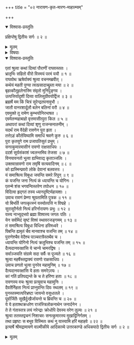 +++
title = "०२ नारायण-कृत-मारण-माहात्म्यम्"

+++

<details open><summary>विश्वास-प्रस्तुतिः</summary>

प्रक्षिप्तेषु द्वितीयः सर्गः ॥ २ ॥
</details>

<details><summary>मूलम्</summary>

प्रक्षिप्तेषु द्वितीयः सर्गः ॥ २ ॥
</details>

<details><summary>विषयाः</summary>

अगस्त्येन रामं प्रति रावणेन सीता-हरणे कारण-कथनारंभः ॥ १ ॥  
कदाचन सनत्-कुमारं दृष्टवता रावणेन  
तं प्रति चराचर-नियन्तृ-प्रश्ने  
तेन तं प्रति नारायणस्य तन्-महिमत्वोक्तिः ॥ २ ॥  
तथा तेन रावणं प्रति हरि-कर-निहतानां शाश्वत-तल्-लोक-प्राप्ति-निवेदनम् ॥ ३ ॥
</details>

<details open><summary>विश्वास-प्रस्तुतिः</summary>

एतां श्रुत्वा कथां दिव्यां पौराणीं राघवस्ततः ।  
भ्रातृभिः सहितो वीरो विस्मयं परमं ययौ ॥ १ ॥  
राघवोथ ऋषेर्वाक्यं श्रुत्वा वचनमब्रवीत् ।  
कथेयं महती पुण्या त्वत्प्रसादाच्छ्रुता मया ॥ २ ॥  
बृहत्कौतूहलेनास्मि संवृतो मुनिपुङ्गव ।  
उत्पत्तिर्यादृशी दिव्या वालिसुग्रीवयोर्द्विज ॥ ३ ॥  
ब्रह्मर्षे मम किं चित्रं सुरेन्द्रतपनावुभौ ।  
जातौ वानरशार्दूलौ बलेन बलिनां वरौ ॥ ४ ॥  
एवमुक्ते तु रामेण कुम्भयोनिरभाषत ।  
एवमेतन्महाबाहो वृत्तमासीत्पुरा किल ॥ ५ ॥  
अथापरां कथां दिव्यां शृणु राजन्सनातनीम् ।  
यदर्थं राम वैदेही रावणेन पुरा हृता ।  
तत्तेऽहं कीर्तयिष्यामि समाधिं श्रवणे कुरु ॥ ६ ॥  
पुरा कृतयुगे राम प्रजापतिसुतं प्रभुम् ।  
सनत्कुमारमासीनं रावणो राक्षसाधिपः ।  
ददर्श सूर्यसंकाशं ज्वलन्तमिव तेजसा ॥ ७ ॥  
विनयावनतो भूत्वा ह्यभिवाद्य कृताञ्जलिः ।  
उक्तवान्रावणो राम तमृषिं सत्यवादिनम् ॥ ८ ॥  
को ह्यस्मिन्प्रवरो लोके देवानां बलवत्तरः ।  
यं समाश्रित्य विबुधा जयन्ति समरे रिपून् ॥ ९ ॥  
कं यजन्ति जना नित्यं कं ध्यायन्ति च योगिनः ।  
एतन्मे शंस भगवन्विस्तरेण तपोधन ॥ १० ॥  
विदित्वा हृद्गतं तस्य ध्यानदृष्टिर्महायशाः ।  
उवाच रावणं प्रेम्णा श्रूयतामिति पुत्रक ॥ ११ ॥  
यो बिभर्ति जगत्कृत्स्नं यस्योत्पत्तिं न विद्महे ।  
सुरासुरैर्नतो नित्यं हरिर्नारायणः प्रभुः ॥ १२ ॥  
यस्य नाभ्युद्भवो ब्रह्मा विश्वस्य जगतः पतिः ।  
येन सर्वमिदं सृष्टं विश्वं स्थावरजङ्गमम् ॥ १३ ॥  
तं समाश्रित्य विबुधा विधिना हरिमध्वरे ।  
पिबन्ति ह्यमृतं चैव मानवाश्च यजन्ति तम् ॥ १४ ॥  
पुराणेश्चैव वेदैश्च पाञ्चरात्रैस्तथैव च ।  
ध्यायन्ति योगिनो नित्यं क्रतुभिश्च यजन्ति तम् ॥ १५ ॥  
दैत्यदानवरक्षांसि ये चान्ये चामरद्विषः ।  
सर्वाञ्जयति संग्रामे सदा सर्वैः स पूज्यते ॥ १६ ॥  
श्रुत्वा महर्षेस्तद्वाक्यं रावणो राक्षसाधिपः ।  
उवाच प्रणतो भूत्वा पुनरेव महामुनिम् ॥ १७ ॥  
दैत्यदानवरक्षांसि ये हताः समरेऽरयः ।  
कां गतिं प्रतिपद्यन्ते के च ते हरिणा हताः ॥ १८ ॥  
रावणस्य वचः श्रुत्वा प्रत्युवाच महामुनिः ।  
दैवतैर्निहता नित्यं प्राप्नुवन्ति दिवः स्थलम् ॥ १९ ॥  
पुनस्तस्मात्परिभ्रष्टा जायन्ते वसुधातले ।  
पूर्वार्जितैः सुखैर्दुःखैर्जायन्ते च म्रियन्ति च ॥ २० ॥  
ये ये हताश्थक्रधरेण राजंस्त्रिलोकनाथेन जनार्दनेन ।  
ते ते गंतास्तत्र लयं नरेन्द्राः क्रोधोपि देवस्य वरेण तुल्यः ॥ २१ ॥  
श्रुत्वा ततस्तद्वचनं निशाचरः सनत्कुमारस्य मुखाद्विनिर्गतम् ।  
तथा प्रहृष्टः स बभूव विस्मितः कथं नु यास्यामि हरिं महाहवे ॥ २२ ॥  
इत्यार्षे श्रीमद्रामायणे वाल्मीकीये आदिकाव्ये उत्तरकाण्डे अधिकपाठे द्वितीयः सर्गः ॥ २ ॥
</details>

<details><summary>मूलम्</summary>

एतां श्रुत्वा कथां दिव्यां पौराणीं राघवस्ततः ।  
भ्रातृभिः सहितो वीरो विस्मयं परमं ययौ ॥ १ ॥  
राघवोथ ऋषेर्वाक्यं श्रुत्वा वचनमब्रवीत् ।  
कथेयं महती पुण्या त्वत्प्रसादाच्छ्रुता मया ॥ २ ॥  
बृहत्कौतूहलेनास्मि संवृतो मुनिपुङ्गव ।  
उत्पत्तिर्यादृशी दिव्या वालिसुग्रीवयोर्द्विज ॥ ३ ॥  
ब्रह्मर्षे मम किं चित्रं सुरेन्द्रतपनावुभौ ।  
जातौ वानरशार्दूलौ बलेन बलिनां वरौ ॥ ४ ॥  
एवमुक्ते तु रामेण कुम्भयोनिरभाषत ।  
एवमेतन्महाबाहो वृत्तमासीत्पुरा किल ॥ ५ ॥  
अथापरां कथां दिव्यां शृणु राजन्सनातनीम् ।  
यदर्थं राम वैदेही रावणेन पुरा हृता ।  
तत्तेऽहं कीर्तयिष्यामि समाधिं श्रवणे कुरु ॥ ६ ॥  
पुरा कृतयुगे राम प्रजापतिसुतं प्रभुम् ।  
सनत्कुमारमासीनं रावणो राक्षसाधिपः ।  
ददर्श सूर्यसंकाशं ज्वलन्तमिव तेजसा ॥ ७ ॥  
विनयावनतो भूत्वा ह्यभिवाद्य कृताञ्जलिः ।  
उक्तवान्रावणो राम तमृषिं सत्यवादिनम् ॥ ८ ॥  
को ह्यस्मिन्प्रवरो लोके देवानां बलवत्तरः ।  
यं समाश्रित्य विबुधा जयन्ति समरे रिपून् ॥ ९ ॥  
कं यजन्ति जना नित्यं कं ध्यायन्ति च योगिनः ।  
एतन्मे शंस भगवन्विस्तरेण तपोधन ॥ १० ॥  
विदित्वा हृद्गतं तस्य ध्यानदृष्टिर्महायशाः ।  
उवाच रावणं प्रेम्णा श्रूयतामिति पुत्रक ॥ ११ ॥  
यो बिभर्ति जगत्कृत्स्नं यस्योत्पत्तिं न विद्महे ।  
सुरासुरैर्नतो नित्यं हरिर्नारायणः प्रभुः ॥ १२ ॥  
यस्य नाभ्युद्भवो ब्रह्मा विश्वस्य जगतः पतिः ।  
येन सर्वमिदं सृष्टं विश्वं स्थावरजङ्गमम् ॥ १३ ॥  
तं समाश्रित्य विबुधा विधिना हरिमध्वरे ।  
पिबन्ति ह्यमृतं चैव मानवाश्च यजन्ति तम् ॥ १४ ॥  
पुराणेश्चैव वेदैश्च पाञ्चरात्रैस्तथैव च ।  
ध्यायन्ति योगिनो नित्यं क्रतुभिश्च यजन्ति तम् ॥ १५ ॥  
दैत्यदानवरक्षांसि ये चान्ये चामरद्विषः ।  
सर्वाञ्जयति संग्रामे सदा सर्वैः स पूज्यते ॥ १६ ॥  
श्रुत्वा महर्षेस्तद्वाक्यं रावणो राक्षसाधिपः ।  
उवाच प्रणतो भूत्वा पुनरेव महामुनिम् ॥ १७ ॥  
दैत्यदानवरक्षांसि ये हताः समरेऽरयः ।  
कां गतिं प्रतिपद्यन्ते के च ते हरिणा हताः ॥ १८ ॥  
रावणस्य वचः श्रुत्वा प्रत्युवाच महामुनिः ।  
दैवतैर्निहता नित्यं प्राप्नुवन्ति दिवः स्थलम् ॥ १९ ॥  
पुनस्तस्मात्परिभ्रष्टा जायन्ते वसुधातले ।  
पूर्वार्जितैः सुखैर्दुःखैर्जायन्ते च म्रियन्ति च ॥ २० ॥  
ये ये हताश्थक्रधरेण राजंस्त्रिलोकनाथेन जनार्दनेन ।  
ते ते गंतास्तत्र लयं नरेन्द्राः क्रोधोपि देवस्य वरेण तुल्यः ॥ २१ ॥  
श्रुत्वा ततस्तद्वचनं निशाचरः सनत्कुमारस्य मुखाद्विनिर्गतम् ।  
तथा प्रहृष्टः स बभूव विस्मितः कथं नु यास्यामि हरिं महाहवे ॥ २२ ॥  
इत्यार्षे श्रीमद्रामायणे वाल्मीकीये आदिकाव्ये उत्तरकाण्डे अधिकपाठे द्वितीयः सर्गः ॥ २ ॥
</details>

